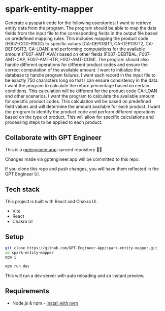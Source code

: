 # spark-entity-mapper

Generate a pyspark code for the following userstories:
I want to retrieve entity data from the program. The program should be able to map the data fields from the input file to the corresponding fields in the output file based on predefined mapping rules. This includes mapping the product code (F007-COD-PROD) to specific values (CA-DEPOSIT1, CA-DEPOSIT2, CA-DEPOSIT3, CA-LOAN) and performing computations for the available amount (F007-AMT-AVA1) based on other fields (F007-DEBTBAL, F007-AMT-CAP, F007-AMT-ITR, F007-AMT-COM). The program should also handle different operations for different product codes and ensure the correct computation of the available amount.
I want to initialize the database to handle program failures.
I want each record in the input file to be exactly 750 characters long so that I can ensure consistency in the data.
I want the program to calculate the return percentage based on certain conditions. This calculation will be different for the product code CA-LOAN and other scenarios.
I want the program to calculate the available amount for specific product codes. This calculation will be based on predefined field values and will determine the amount available for each product.
I want the program to identify the product code and perform different operations based on the type of product. This will allow for specific calculations and processing steps to be applied to each product.

## Collaborate with GPT Engineer

This is a [gptengineer.app](https://gptengineer.app)-synced repository 🌟🤖

Changes made via gptengineer.app will be committed to this repo.

If you clone this repo and push changes, you will have them reflected in the GPT Engineer UI.

## Tech stack

This project is built with React and Chakra UI.

- Vite
- React
- Chakra UI

## Setup

```sh
git clone https://github.com/GPT-Engineer-App/spark-entity-mapper.git
cd spark-entity-mapper
npm i
```

```sh
npm run dev
```

This will run a dev server with auto reloading and an instant preview.

## Requirements

- Node.js & npm - [install with nvm](https://github.com/nvm-sh/nvm#installing-and-updating)
